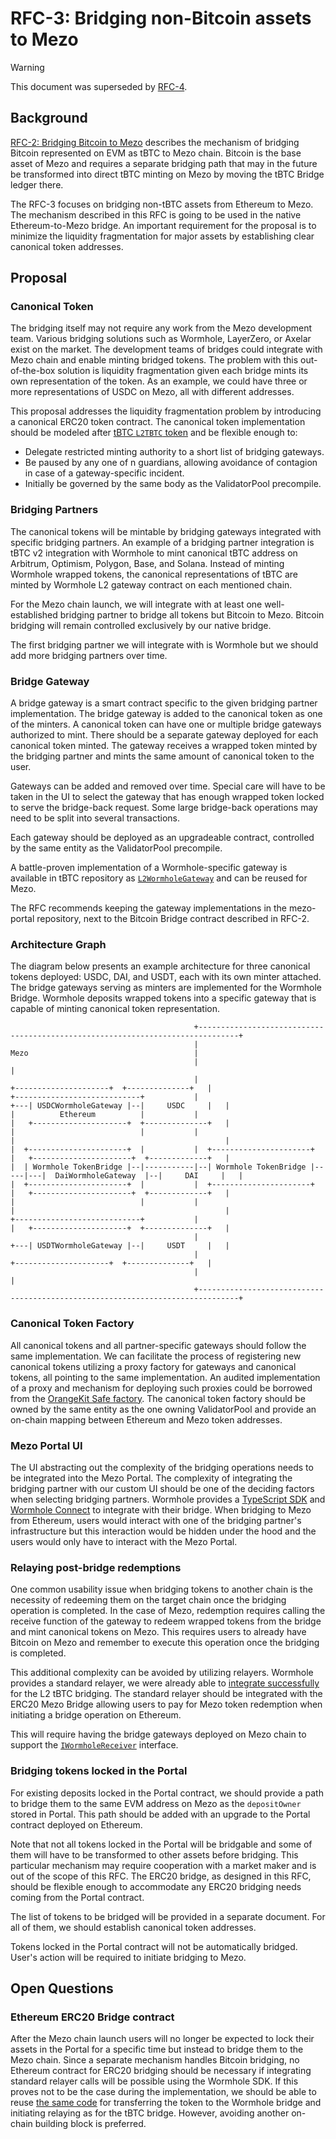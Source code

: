 # RFC-3: Bridging non-Bitcoin assets to Mezo

>[!WARNING]
> This document was superseded by [RFC-4](./rfc-4.md).

## Background

[RFC-2: Bridging Bitcoin to Mezo](./rfc-2.md) describes the mechanism of
bridging Bitcoin represented on EVM as tBTC to Mezo chain. Bitcoin is the base
asset of Mezo and requires a separate bridging path that may in the future be
transformed into direct tBTC minting on Mezo by moving the tBTC Bridge ledger
there.

The RFC-3 focuses on bridging non-tBTC assets from Ethereum to Mezo. The
mechanism described in this RFC is going to be used in the native
Ethereum-to-Mezo bridge. An important requirement for the proposal is to
minimize the liquidity fragmentation for major assets by establishing clear
canonical token addresses.

## Proposal

### Canonical Token

The bridging itself may not require any work from the Mezo development team.
Various bridging solutions such as Wormhole, LayerZero, or Axelar exist
on the market. The development teams of bridges could integrate with Mezo chain
and enable minting bridged tokens. The problem with this out-of-the-box solution
is liquidity fragmentation given each bridge mints its own representation of
the token. As an example, we could have three or more representations of USDC on
Mezo, all with different addresses.

This proposal addresses the liquidity fragmentation problem by introducing
a canonical ERC20 token contract. The canonical token implementation should be
modeled after [tBTC `L2TBTC` token](https://github.com/keep-network/tbtc-v2/blob/main/solidity/contracts/l2/L2TBTC.sol)
and be flexible enough to:

- Delegate restricted minting authority to a short list of bridging gateways.
- Be paused by any one of n guardians, allowing avoidance of contagion in case
  of a gateway-specific incident.
- Initially be governed by the same body as the ValidatorPool precompile.

### Bridging Partners

The canonical tokens will be mintable by bridging gateways integrated with
specific bridging partners. An example of a bridging partner integration is
tBTC v2 integration with Wormhole to mint canonical tBTC address on Arbitrum,
Optimism, Polygon, Base, and Solana. Instead of minting Wormhole wrapped tokens,
the canonical representations of tBTC are minted by Wormhole L2 gateway contract
on each mentioned chain.

For the Mezo chain launch, we will integrate with at least one well-established
bridging partner to bridge all tokens but Bitcoin to Mezo. Bitcoin bridging will
remain controlled exclusively by our native bridge.

The first bridging partner we will integrate with is Wormhole but we should add
more bridging partners over time.

### Bridge Gateway

A bridge gateway is a smart contract specific to the given bridging partner
implementation. The bridge gateway is added to the canonical token as one of the
minters. A canonical token can have one or multiple bridge gateways authorized
to mint. There should be a separate gateway deployed for each canonical token
minted. The gateway receives a wrapped token minted by the bridging partner and
mints the same amount of canonical token to the user.

Gateways can be added and removed over time. Special care will have to be taken
in the UI to select the gateway that has enough wrapped token locked to serve
the bridge-back request. Some large bridge-back operations may need to be split
into several transactions.

Each gateway should be deployed as an upgradeable contract, controlled by the
same entity as the ValidatorPool precompile.

A battle-proven implementation of a Wormhole-specific gateway is available in
tBTC repository as [`L2WormholeGateway`](https://github.com/keep-network/tbtc-v2/blob/main/solidity/contracts/l2/L2WormholeGateway.sol)
and can be reused for Mezo.

The RFC recommends keeping the gateway implementations in the mezo-portal
repository, next to the Bitcoin Bridge contract described in RFC-2.

### Architecture Graph

The diagram below presents an example architecture for three canonical tokens
deployed: USDC, DAI, and USDT, each with its own minter attached.
The bridge gateways serving as minters are implemented for the Wormhole Bridge.
Wormhole deposits wrapped tokens into a specific gateway that is capable of
minting canonical token representation.

```
                                         +-------------------------------------------------------------------------------+
                                         |                                      Mezo                                     |
                                         |                                                                               |
                                         |                                   +---------------------+  +--------------+   |
+----------------------------+           |                               +---| USDCWormholeGateway |--|     USDC     |   |
|          Ethereum          |           |                               |   +---------------------+  +--------------+   |
|                            |           |                               |                                               |
|  +----------------------+  |           |  +----------------------+     |   +----------------------+  +-------------+   |
|  | Wormhole TokenBridge |--|-----------|--| Wormhole TokenBridge |-----|---|  DaiWormholeGateway  |--|     DAI     |   |
|  +----------------------+  |           |  +----------------------+     |   +----------------------+  +-------------+   |
|                            |           |                               |                                               |
+----------------------------+           |                               |   +---------------------+  +--------------+   |
                                         |                               +---| USDTWormholeGateway |--|     USDT     |   |
                                         |                                   +---------------------+  +--------------+   |   
                                         |                                                                               |
                                         +-------------------------------------------------------------------------------+
```

### Canonical Token Factory

All canonical tokens and all partner-specific gateways should follow the same
implementation. We can facilitate the process of registering new canonical
tokens utilizing a proxy factory for gateways and canonical tokens, all pointing
to the same implementation. An audited implementation of a proxy and mechanism
for deploying such proxies could be borrowed from the
[OrangeKit Safe factory](https://github.com/thesis/orangekit/blob/4285a3dbacf944a43914a182ba5313ce818416b8/solidity/contracts/OrangeKitSafeFactory.sol#L270-L314).
The canonical token factory should be owned by the same entity as the one owning
ValidatorPool and provide an on-chain mapping between Ethereum and Mezo token
addresses.

### Mezo Portal UI

The UI abstracting out the complexity of the bridging operations needs to be
integrated into the Mezo Portal. The complexity of integrating the bridging
partner with our custom UI should be one of the deciding factors when selecting
bridging partners. Wormhole provides a [TypeScript SDK](https://wormhole.com/products/sdk)
and [Wormhole Connect](https://docs.wormhole.com/wormhole/wormhole-connect/overview)
to integrate with their bridge. When bridging to Mezo from Ethereum, users would
interact with one of the bridging partner's infrastructure but this interaction
would be hidden under the hood and the users would only have to interact with
the Mezo Portal.

### Relaying post-bridge redemptions

One common usability issue when bridging tokens to another chain is the
necessity of redeeming them on the target chain once the bridging operation is
completed. In the case of Mezo, redemption requires calling the receive function
of the gateway to redeem wrapped tokens from the bridge and mint canonical tokens
on Mezo. This requires users to already have Bitcoin on Mezo and remember to
execute this operation once the bridging is completed.

This additional complexity can be avoided by utilizing relayers. Wormhole
provides a standard relayer, we were already able to
[integrate successfully](https://github.com/keep-network/tbtc-v2/blob/e0a0bd46d783b616805815fc9840d5cc09fe79fd/solidity/contracts/l2/L1BitcoinDepositor.sol#L651-L660)
for the L2 tBTC bridging. The standard relayer should be integrated with the
ERC20 Mezo Bridge allowing users to pay for Mezo token redemption when
initiating a bridge operation on Ethereum.

This will require having the bridge gateways deployed on Mezo chain to support
the [`IWormholeReceiver`](https://github.com/wormhole-foundation/wormhole-solidity-sdk/blob/bacbe82e6ae3f7f5ec7cdcd7d480f1e528471bbb/src/interfaces/IWormholeReceiver.sol#L44-L50)
interface.

### Bridging tokens locked in the Portal

For existing deposits locked in the Portal contract, we should provide a path to
bridge them to the same EVM address on Mezo as the `depositOwner` stored in
Portal. This path should be added with an upgrade to the Portal contract
deployed on Ethereum.

Note that not all tokens locked in the Portal will be bridgable and some of them
will have to be transformed to other assets before bridging. This particular
mechanism may require cooperation with a market maker and is out of the scope of
this RFC. The ERC20 bridge, as designed in this RFC, should be flexible enough
to accommodate any ERC20 bridging needs coming from the Portal contract.

The list of tokens to be bridged will be provided in a separate document. For
all of them, we should establish canonical token addresses.

Tokens locked in the Portal contract will not be automatically bridged. User's
action will be required to initiate bridging to Mezo.

## Open Questions

### Ethereum ERC20 Bridge contract

After the Mezo chain launch users will no longer be expected to lock their
assets in the Portal for a specific time but instead to bridge them to the Mezo
chain. Since a separate mechanism handles Bitcoin bridging, no Ethereum contract
for ERC20 bridging should be necessary if integrating standard relayer calls
will be possible using the Wormhole SDK. If this proves not to be the case
during the implementation, we should be able to reuse
[the same code](https://github.com/keep-network/tbtc-v2/blob/e0a0bd46d783b616805815fc9840d5cc09fe79fd/solidity/contracts/l2/L1BitcoinDepositor.sol#L600)
for transferring the token to the Wormhole bridge and initiating relaying as for
the tBTC bridge. However, avoiding another on-chain building block is preferred.
